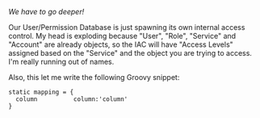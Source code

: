 <p><em>We have to go deeper!</em></p>

<p>Our User/Permission Database is just spawning its own internal access control. My head is exploding because "User", "Role", "Service" and "Account" are already objects, so the IAC will have "Access Levels" assigned based on the "Service" and the object you are trying to access. I'm really running out of names.</p>

<p>Also, this let me write the following Groovy snippet:</p>

<pre><code>static mapping = {
  column          column:'column'
}
</code></pre>